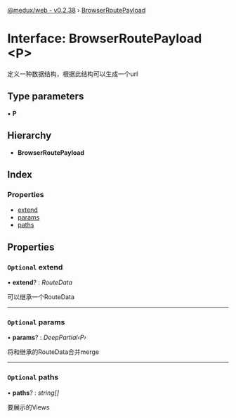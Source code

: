[@medux/web - v0.2.38](../README.md) › [BrowserRoutePayload](browserroutepayload.md)

# Interface: BrowserRoutePayload <**P**>

定义一种数据结构，根据此结构可以生成一个url

## Type parameters

▪ **P**

## Hierarchy

* **BrowserRoutePayload**

## Index

### Properties

* [extend](browserroutepayload.md#optional-extend)
* [params](browserroutepayload.md#optional-params)
* [paths](browserroutepayload.md#optional-paths)

## Properties

### `Optional` extend

• **extend**? : *RouteData*

可以继承一个RouteData

___

### `Optional` params

• **params**? : *DeepPartial‹P›*

将和继承的RouteData合并merge

___

### `Optional` paths

• **paths**? : *string[]*

要展示的Views
